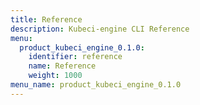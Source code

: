```yaml
---
title: Reference
description: Kubeci-engine CLI Reference
menu:
  product_kubeci_engine_0.1.0:
    identifier: reference
    name: Reference
    weight: 1000
menu_name: product_kubeci_engine_0.1.0
---
```

